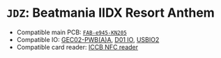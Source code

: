 # `JDZ`: Beatmania IIDX Resort Anthem

* Compatible main PCB: [`FAB-e945-KN205`](../boards.md#fab-e945-kn205)
* Compatible IO: [GEC02-PWB(A)A](../io.md#GEC02-PWBAA), [D01 IO](../io.md#d01-io), [USBIO2](../io.md#usbio2)
* Compatible card reader: [ICCB NFC reader](../io.md#iccb)
